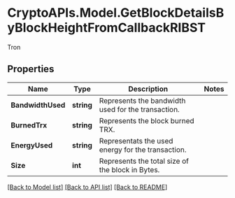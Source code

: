 # CryptoAPIs.Model.GetBlockDetailsByBlockHeightFromCallbackRIBST
Tron

## Properties

Name | Type | Description | Notes
------------ | ------------- | ------------- | -------------
**BandwidthUsed** | **string** | Represents the bandwidth used for the transaction. | 
**BurnedTrx** | **string** | Represents the block burned TRX. | 
**EnergyUsed** | **string** | Representats the used energy for the transaction. | 
**Size** | **int** | Represents the total size of the block in Bytes. | 

[[Back to Model list]](../README.md#documentation-for-models) [[Back to API list]](../README.md#documentation-for-api-endpoints) [[Back to README]](../README.md)

